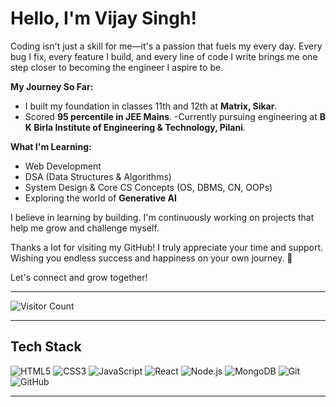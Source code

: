 # Hello, I'm Vijay Singh!

Coding isn't just a skill for me—it's a passion that fuels my every day. Every bug I fix, every feature I build, and every line of code I write brings me one step closer to becoming the engineer I aspire to be.

 **My Journey So Far:**
- I built my foundation in classes 11th and 12th at **Matrix, Sikar**.
- Scored **95 percentile in JEE Mains**.
-Currently pursuing engineering at **B K Birla Institute of Engineering & Technology, Pilani**.

 **What I'm Learning:**
-  Web Development 
-  DSA (Data Structures & Algorithms)
-  System Design & Core CS Concepts (OS, DBMS, CN, OOPs)
-  Exploring the world of **Generative AI**

I believe in learning by building. I'm continuously working on projects that help me grow and challenge myself.

 Thanks a lot for visiting my GitHub! I truly appreciate your time and support. Wishing you endless success and happiness on your own journey. 🙌

Let's connect and grow together! 

---


![Visitor Count](https://komarev.com/ghpvc/?username=vijay108-dev&label=Profile%20views&color=0e75b6&style=flat)

---

## Tech Stack

![HTML5](https://img.shields.io/badge/HTML5-E34F26?style=for-the-badge&logo=html5&logoColor=white)
![CSS3](https://img.shields.io/badge/CSS3-1572B6?style=for-the-badge&logo=css3&logoColor=white)
![JavaScript](https://img.shields.io/badge/JavaScript-F7DF1E?style=for-the-badge&logo=javascript&logoColor=black)
![React](https://img.shields.io/badge/React-20232A?style=for-the-badge&logo=react&logoColor=61DAFB)
![Node.js](https://img.shields.io/badge/Node.js-339933?style=for-the-badge&logo=nodedotjs&logoColor=white)
![MongoDB](https://img.shields.io/badge/MongoDB-4EA94B?style=for-the-badge&logo=mongodb&logoColor=white)
![Git](https://img.shields.io/badge/Git-F05032?style=for-the-badge&logo=git&logoColor=white)
![GitHub](https://img.shields.io/badge/GitHub-181717?style=for-the-badge&logo=github&logoColor=white)

---




